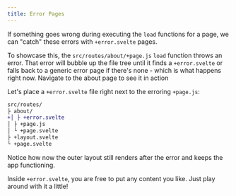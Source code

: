 ```yaml
---
title: Error Pages
---
```


If something goes wrong during executing the `load` functions for a page, we can "catch" these errors with `+error.svelte` pages.

To showcase this, the `src/routes/about/+page.js` `load` function throws an error. That error will bubble up the file tree until it finds a `+error.svelte` or falls back to a generic error page if there's none - which is what happens right now. Navigate to the about page to see it in action

Let's place a `+error.svelte` file right next to the erroring `+page.js`:

```diff
src/routes/
├ about/
+│ ├ +error.svelte
│ ├ +page.js
│ └ +page.svelte
├ +layout.svelte
└ +page.svelte
```

Notice how now the outer layout still renders after the error and keeps the app functioning.

Inside `+error.svelte`, you are free to put any content you like. Just play around with it a little!
